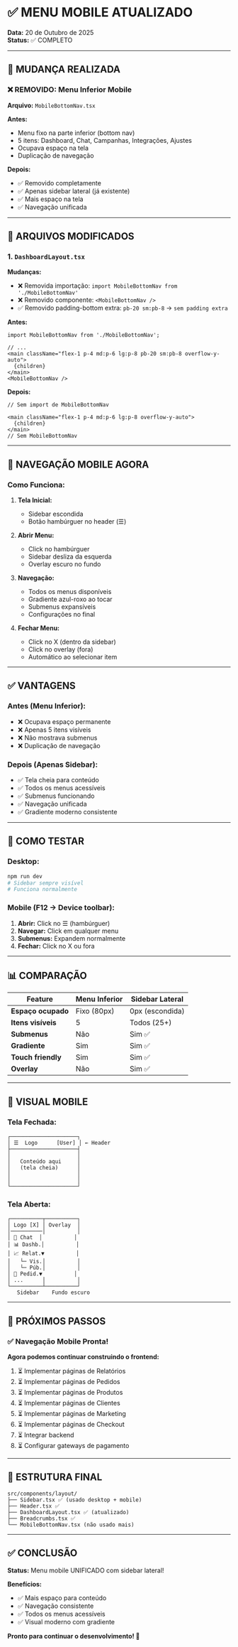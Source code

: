 # ✅ MENU MOBILE ATUALIZADO

**Data:** 20 de Outubro de 2025  
**Status:** ✅ COMPLETO

---

## 🎯 MUDANÇA REALIZADA

### ❌ REMOVIDO: Menu Inferior Mobile
**Arquivo:** `MobileBottomNav.tsx`

**Antes:**
- Menu fixo na parte inferior (bottom nav)
- 5 itens: Dashboard, Chat, Campanhas, Integrações, Ajustes
- Ocupava espaço na tela
- Duplicação de navegação

**Depois:**
- ✅ Removido completamente
- ✅ Apenas sidebar lateral (já existente)
- ✅ Mais espaço na tela
- ✅ Navegação unificada

---

## 📝 ARQUIVOS MODIFICADOS

### 1. `DashboardLayout.tsx`
**Mudanças:**
- ❌ Removida importação: `import MobileBottomNav from './MobileBottomNav'`
- ❌ Removido componente: `<MobileBottomNav />`
- ✅ Removido padding-bottom extra: `pb-20 sm:pb-8` → `sem padding extra`

**Antes:**
```tsx
import MobileBottomNav from './MobileBottomNav';

// ...
<main className="flex-1 p-4 md:p-6 lg:p-8 pb-20 sm:pb-8 overflow-y-auto">
  {children}
</main>
<MobileBottomNav />
```

**Depois:**
```tsx
// Sem import de MobileBottomNav

<main className="flex-1 p-4 md:p-6 lg:p-8 overflow-y-auto">
  {children}
</main>
// Sem MobileBottomNav
```

---

## 📱 NAVEGAÇÃO MOBILE AGORA

### Como Funciona:

1. **Tela Inicial:**
   - Sidebar escondida
   - Botão hambúrguer no header (☰)

2. **Abrir Menu:**
   - Click no hambúrguer
   - Sidebar desliza da esquerda
   - Overlay escuro no fundo

3. **Navegação:**
   - Todos os menus disponíveis
   - Gradiente azul-roxo ao tocar
   - Submenus expansíveis
   - Configurações no final

4. **Fechar Menu:**
   - Click no X (dentro da sidebar)
   - Click no overlay (fora)
   - Automático ao selecionar item

---

## ✅ VANTAGENS

### Antes (Menu Inferior):
- ❌ Ocupava espaço permanente
- ❌ Apenas 5 itens visíveis
- ❌ Não mostrava submenus
- ❌ Duplicação de navegação

### Depois (Apenas Sidebar):
- ✅ Tela cheia para conteúdo
- ✅ Todos os menus acessíveis
- ✅ Submenus funcionando
- ✅ Navegação unificada
- ✅ Gradiente moderno consistente

---

## 🧪 COMO TESTAR

### Desktop:
```bash
npm run dev
# Sidebar sempre visível
# Funciona normalmente
```

### Mobile (F12 → Device toolbar):
1. **Abrir:** Click no ☰ (hambúrguer)
2. **Navegar:** Click em qualquer menu
3. **Submenus:** Expandem normalmente
4. **Fechar:** Click no X ou fora

---

## 📊 COMPARAÇÃO

| Feature | Menu Inferior | Sidebar Lateral |
|---------|--------------|-----------------|
| **Espaço ocupado** | Fixo (80px) | 0px (escondida) |
| **Itens visíveis** | 5 | Todos (25+) |
| **Submenus** | Não | Sim ✅ |
| **Gradiente** | Sim | Sim ✅ |
| **Touch friendly** | Sim | Sim ✅ |
| **Overlay** | Não | Sim ✅ |

---

## 🎨 VISUAL MOBILE

### Tela Fechada:
```
┌─────────────────────┐
│ ☰  Logo      [User] │ ← Header
├─────────────────────┤
│                     │
│   Conteúdo aqui     │
│   (tela cheia)      │
│                     │
│                     │
└─────────────────────┘
```

### Tela Aberta:
```
┌──────────┬──────────┐
│ Logo [X] │ Overlay  │
│──────────│          │
│ 🤖 Chat  │          │
│ 📊 Dashb.│          │
│ 📈 Relat.▼          │
│   └─ Vis.│          │
│   └─ Púb.│          │
│ 🛒 Pedid.▼          │
│ ...      │          │
└──────────┴──────────┘
   Sidebar    Fundo escuro
```

---

## 🚀 PRÓXIMOS PASSOS

### ✅ Navegação Mobile Pronta!

**Agora podemos continuar construindo o frontend:**

1. ⏳ Implementar páginas de Relatórios
2. ⏳ Implementar páginas de Pedidos
3. ⏳ Implementar páginas de Produtos
4. ⏳ Implementar páginas de Clientes
5. ⏳ Implementar páginas de Marketing
6. ⏳ Implementar páginas de Checkout
7. ⏳ Integrar backend
8. ⏳ Configurar gateways de pagamento

---

## 📂 ESTRUTURA FINAL

```
src/components/layout/
├── Sidebar.tsx ✅ (usado desktop + mobile)
├── Header.tsx ✅
├── DashboardLayout.tsx ✅ (atualizado)
├── Breadcrumbs.tsx ✅
└── MobileBottomNav.tsx (não usado mais)
```

---

## ✅ CONCLUSÃO

**Status:** Menu mobile UNIFICADO com sidebar lateral!

**Benefícios:**
- ✅ Mais espaço para conteúdo
- ✅ Navegação consistente
- ✅ Todos os menus acessíveis
- ✅ Visual moderno com gradiente

**Pronto para continuar o desenvolvimento! 🚀**
